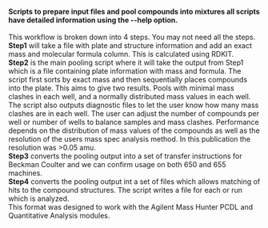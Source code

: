 **Scripts to prepare input files and pool compounds into mixtures all scripts have detailed information using the --help option.** <br>  
This workflow is broken down into 4 steps. You may not need all the steps.  <br>
**Step1** will take a file with plate and structure information and add an exact mass and molecular formula column.  This is calculated using RDKIT.  <br>
**Step2** is the main pooling script where it will take the output from Step1 which is a file containing plate information with mass and formula.  The script first sorts by exact mass and then sequentially places compounds into the plate.  This aims to give two results.  Pools with minimal mass clashes in each well, and a normally distributed mass values in each well.  The script also outputs diagnostic files to let the user know how many mass clashes are in each well.  The user can adjust the number of compounds per well or number of wells to balance samples and mass clashes.  Performance depends on the distribution of mass values of the compounds as well as the resolution of the users mass spec analysis method. In this publication the resolution was >0.05 amu.  <br>
**Step3** converts the pooling output into a set of transfer instructions for Beckman Coulter and we can confirm usage on both 650 and 655 machines.  <br>
**Step4** converts the pooling output int a set of files which allows matching of hits to the compound structures.  The script writes a file for each or run which is analyzed.  <br>This format was designed to work with the Agilent Mass Hunter PCDL and Quantitative Analysis modules.  

